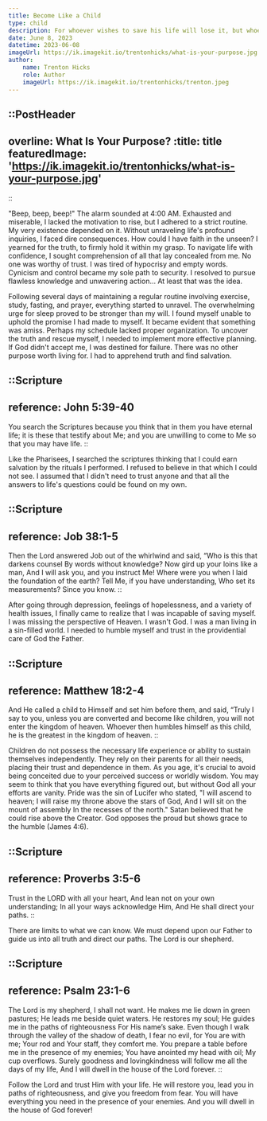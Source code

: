 ```yaml
---
title: Become Like a Child
type: child
description: For whoever wishes to save his life will lose it, but whoever loses his life for My sake and the gospel’s will save it. For what does it profit a man to gain the whole world, and forfeit his soul?
date: June 8, 2023
datetime: 2023-06-08
imageUrl: https://ik.imagekit.io/trentonhicks/what-is-your-purpose.jpg
author:
    name: Trenton Hicks
    role: Author
    imageUrl: https://ik.imagekit.io/trentonhicks/trenton.jpeg
---
```


::PostHeader
---
overline: What Is Your Purpose?
:title: title
featuredImage: 'https://ik.imagekit.io/trentonhicks/what-is-your-purpose.jpg'
---
::

"Beep, beep, beep!" The alarm sounded at 4:00 AM. Exhausted and miserable, I lacked the motivation to rise, but I adhered to a strict routine. My very existence depended on it. Without unraveling life's profound inquiries, I faced dire consequences. How could I have faith in the unseen? I yearned for the truth, to firmly hold it within my grasp. To navigate life with confidence, I sought comprehension of all that lay concealed from me. No one was worthy of trust. I was tired of hypocrisy and empty words. Cynicism and control became my sole path to security. I resolved to pursue flawless knowledge and unwavering action... At least that was the idea.

Following several days of maintaining a regular routine involving exercise, study, fasting, and prayer, everything started to unravel. The overwhelming urge for sleep proved to be stronger than my will. I found myself unable to uphold the promise I had made to myself. It became evident that something was amiss. Perhaps my schedule lacked proper organization. To uncover the truth and rescue myself, I needed to implement more effective planning. If God didn't accept me, I was destined for failure. There was no other purpose worth living for. I had to apprehend truth and find salvation.

::Scripture
---
reference: John 5:39-40
---
You search the Scriptures because you think that in them you have eternal life; it is these that testify about Me; and you are unwilling to come to Me so that you may have life.
::

Like the Pharisees, I searched the scriptures thinking that I could earn salvation by the rituals I performed. I refused to believe in that which I could not see. I assumed that I didn't need to trust anyone and that all the answers to life's questions could be found on my own.

::Scripture
---
reference: Job 38:1-5
---
Then the Lord answered Job out of the whirlwind and said,
“Who is this that darkens counsel
By words without knowledge?
Now gird up your loins like a man,
And I will ask you, and you instruct Me!
Where were you when I laid the foundation of the earth?
Tell Me, if you have understanding,
Who set its measurements? Since you know.
::

After going through depression, feelings of hopelessness, and a variety of health issues, I finally came to realize that I was incapable of saving myself. I was missing the perspective of Heaven. I wasn't God. I was a man living in a sin-filled world. I needed to humble myself and trust in the providential care of God the Father.

::Scripture
---
reference: Matthew 18:2-4
---
And He called a child to Himself and set him before them, and said, “Truly I say to you, unless you are converted and become like children, you will not enter the kingdom of heaven. Whoever then humbles himself as this child, he is the greatest in the kingdom of heaven.
::

Children do not possess the necessary life experience or ability to sustain themselves independently. They rely on their parents for all their needs, placing their trust and dependence in them. As you age, it's crucial to avoid being conceited due to your perceived success or worldly wisdom. You may seem to think that you have everything figured out, but without God all your efforts are vanity. Pride was the sin of Lucifer who stated, "I will ascend to heaven; I will raise my throne above the stars of God, And I will sit on the mount of assembly In the recesses of the north." Satan believed that he could rise above the Creator. God opposes the proud but shows grace to the humble (James 4:6).

::Scripture
---
reference: Proverbs 3:5-6
---
Trust in the LORD with all your heart, And lean not on your own understanding; In all your ways acknowledge Him, And He shall direct your paths.
::

There are limits to what we can know. We must depend upon our Father to guide us into all truth and direct our paths. The Lord is our shepherd.

::Scripture
---
reference: Psalm 23:1-6
---
The Lord is my shepherd,
I shall not want.
He makes me lie down in green pastures;
He leads me beside quiet waters.
He restores my soul;
He guides me in the paths of righteousness
For His name’s sake.
Even though I walk through the valley of the shadow of death,
I fear no evil, for You are with me;
Your rod and Your staff, they comfort me.
You prepare a table before me in the presence of my enemies;
You have anointed my head with oil;
My cup overflows.
Surely goodness and lovingkindness will follow me all the days of my life,
And I will dwell in the house of the Lord forever.
::

Follow the Lord and trust Him with your life. He will restore you, lead you in paths of righteousness, and give you freedom from fear. You will have everything you need in the presence of your enemies. And you will dwell in the house of God forever!